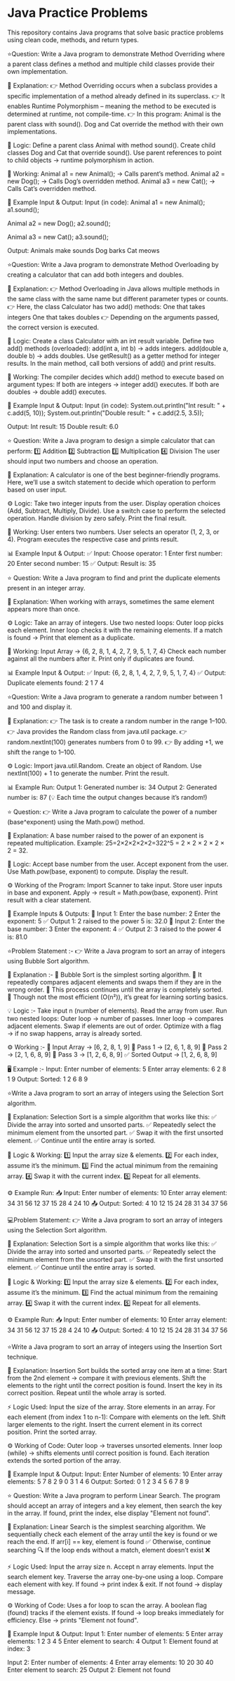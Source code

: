 # Java Practice Problems

This repository contains Java programs that solve basic practice problems using clean code, methods, and return types. 

⭐Question:
 Write a Java program to demonstrate Method Overriding where a parent class defines a method and multiple child classes provide their own implementation.

🔹 Explanation:
 👉 Method Overriding occurs when a subclass provides a specific implementation of a method already defined in its superclass.
 👉 It enables Runtime Polymorphism – meaning the method to be executed is determined at runtime, not compile-time.
 👉 In this program:
Animal is the parent class with sound().
Dog and Cat override the method with their own implementations.

🔹 Logic:
Define a parent class Animal with method sound().
Create child classes Dog and Cat that override sound().
Use parent references to point to child objects → runtime polymorphism in action.

🔹 Working:
Animal a1 = new Animal(); → Calls parent’s method.
Animal a2 = new Dog(); → Calls Dog’s overridden method.
Animal a3 = new Cat(); → Calls Cat’s overridden method.

🔹 Example Input & Output:
Input (in code):
Animal a1 = new Animal();
a1.sound();

Animal a2 = new Dog();
a2.sound();

Animal a3 = new Cat();
a3.sound();

Output:
Animals make sounds
Dog barks
Cat meows

⭐Question:
 Write a Java program to demonstrate Method Overloading by creating a calculator that can add both integers and doubles.

🔹 Explanation:
 👉 Method Overloading in Java allows multiple methods in the same class with the same name but different parameter types or counts.
 👉 Here, the class Calculator has two add() methods:
One that takes integers
One that takes doubles
 👉 Depending on the arguments passed, the correct version is executed.

🔹 Logic:
Create a class Calculator with an int result variable.
Define two add() methods (overloaded):
add(int a, int b) → adds integers.
add(double a, double b) → adds doubles.
Use getResult() as a getter method for integer results.
In the main method, call both versions of add() and print results.

🔹 Working:
 The compiler decides which add() method to execute based on argument types:
If both are integers → integer add() executes.
If both are doubles → double add() executes.

🔹 Example Input & Output:
Input (in code):
System.out.println("Int result: " + c.add(5, 10));
System.out.println("Double result: " + c.add(2.5, 3.5));

Output:
Int result: 15
Double result: 6.0

⭐ Question:
Write a Java program to design a simple calculator that can perform:
 1️⃣ Addition
 2️⃣ Subtraction
 3️⃣ Multiplication
 4️⃣ Division
The user should input two numbers and choose an operation.

📝 Explanation:
A calculator is one of the best beginner-friendly programs.
 Here, we’ll use a switch statement to decide which operation to perform based on user input.

⚙️ Logic:
Take two integer inputs from the user.
Display operation choices (Add, Subtract, Multiply, Divide).
Use a switch case to perform the selected operation.
Handle division by zero safely.
Print the final result.

🔄 Working:
User enters two numbers.
User selects an operator (1, 2, 3, or 4).
Program executes the respective case and prints result.

📊 Example Input & Output:
✅ Input:
 Choose operator: 1
 Enter first number: 20
 Enter second number: 15
✅ Output:
 Result is: 35

 ⭐ Question:
Write a Java program to find and print the duplicate elements present in an integer array.

📝 Explanation:
When working with arrays, sometimes the same element appears more than once.
 
⚙️ Logic:
Take an array of integers.
Use two nested loops:
Outer loop picks each element.
Inner loop checks it with the remaining elements.
If a match is found → Print that element as a duplicate.

🔄 Working:
Input Array → {6, 2, 8, 1, 4, 2, 7, 9, 5, 1, 7, 4}
Check each number against all the numbers after it.
Print only if duplicates are found.

📊 Example Input & Output:
✅ Input:
 {6, 2, 8, 1, 4, 2, 7, 9, 5, 1, 7, 4}
✅ Output:
Duplicate elements found:
2
1
7
4

⭐Question:
Write a Java program to generate a random number between 1 and 100 and display it.

📝 Explanation:
👉 The task is to create a random number in the range 1–100.
 👉 Java provides the Random class from java.util package.
 👉 random.nextInt(100) generates numbers from 0 to 99.
 👉 By adding +1, we shift the range to 1–100.

⚙️ Logic:
Import java.util.Random.
Create an object of Random.
Use nextInt(100) + 1 to generate the number.
Print the result.

📊 Example Run:
Output 1:
 Generated number is: 34
Output 2:
 Generated number is: 87
(💡 Each time the output changes because it’s random!)

⭐ Question:
👉 Write a Java program to calculate the power of a number (base^exponent) using the Math.pow() method.

📖 Explanation:
A base number raised to the power of an exponent is repeated multiplication.
Example: 25=2×2×2×2×2=322^5 = 2 × 2 × 2 × 2 × 2 = 32.

🧠 Logic:
Accept base number from the user.
Accept exponent from the user.
Use Math.pow(base, exponent) to compute.
Display the result.

⚙️ Working of the Program:
Import Scanner to take input.
Store user inputs in base and exponent.
Apply → result = Math.pow(base, exponent).
Print result with a clear statement.

📝 Example Inputs & Outputs:
🔹 Input 1:
 Enter the base number: 2 
 Enter the exponent: 5 
✅ Output 1:
 2 raised to the power 5 is: 32.0
🔹 Input 2:
 Enter the base number: 3 
 Enter the exponent: 4 
✅ Output 2:
 3 raised to the power 4 is: 81.0

⭐Problem Statement :-
👉 Write a Java program to sort an array of integers using Bubble Sort algorithm.

📝 Explanation :-
🔹 Bubble Sort is the simplest sorting algorithm.
 🔹 It repeatedly compares adjacent elements and swaps them if they are in the wrong order.
 🔹 This process continues until the array is completely sorted.
 🔹 Though not the most efficient (O(n²)), it’s great for learning sorting basics.

💡 Logic :-
Take input n (number of elements).
Read the array from user.
Run two nested loops:
Outer loop → number of passes.
Inner loop → compares adjacent elements.
Swap if elements are out of order.
Optimize with a flag → if no swap happens, array is already sorted.

⚙️ Working :-
🔸 Input Array → [6, 2, 8, 1, 9]
 🔸 Pass 1 → [2, 6, 1, 8, 9]
 🔸 Pass 2 → [2, 1, 6, 8, 9]
 🔸 Pass 3 → [1, 2, 6, 8, 9]
 ✅ Sorted Output → [1, 2, 6, 8, 9]

🖥 Example :-
Input:
 Enter number of elements: 5 
 Enter array elements: 6 2 8 1 9 
Output:
 Sorted: 1 2 6 8 9

 ⭐Write a Java program to sort an array of integers using the Selection Sort algorithm.

📖 Explanation:
 Selection Sort is a simple algorithm that works like this:
 ✅ Divide the array into sorted and unsorted parts.
 ✅ Repeatedly select the minimum element from the unsorted part.
 ✅ Swap it with the first unsorted element.
 ✅ Continue until the entire array is sorted.

🧠 Logic & Working:
 1️⃣ Input the array size & elements.
 2️⃣ For each index, assume it’s the minimum.
 3️⃣ Find the actual minimum from the remaining array.
 4️⃣ Swap it with the current index.
 5️⃣ Repeat for all elements.

⚙️ Example Run:
📥 Input:
Enter number of elements: 10
Enter array element: 34 31 56 12 37 15 28 4 24 10
📤 Output:
Sorted: 4 10 12 15 24 28 31 34 37 56

💻Problem Statement:
 👉 Write a Java program to sort an array of integers using the Selection Sort algorithm.

📖 Explanation:
 Selection Sort is a simple algorithm that works like this:
 ✅ Divide the array into sorted and unsorted parts.
 ✅ Repeatedly select the minimum element from the unsorted part.
 ✅ Swap it with the first unsorted element.
 ✅ Continue until the entire array is sorted.

🧠 Logic & Working:
 1️⃣ Input the array size & elements.
 2️⃣ For each index, assume it’s the minimum.
 3️⃣ Find the actual minimum from the remaining array.
 4️⃣ Swap it with the current index.
 5️⃣ Repeat for all elements.

⚙️ Example Run:
📥 Input:
Enter number of elements: 10
Enter array element: 34 31 56 12 37 15 28 4 24 10
📤 Output:
Sorted: 4 10 12 15 24 28 31 34 37 56

⭐Write a Java program to sort an array of integers using the Insertion Sort technique.

📖 Explanation:
Insertion Sort builds the sorted array one item at a time:
Start from the 2nd element → compare it with previous elements.
Shift the elements to the right until the correct position is found.
Insert the key in its correct position.
Repeat until the whole array is sorted.

⚡ Logic Used:
Input the size of the array.
Store elements in an array.
For each element (from index 1 to n-1):
Compare with elements on the left.
Shift larger elements to the right.
Insert the current element in its correct position.
Print the sorted array.

⚙ Working of Code:
Outer loop → traverses unsorted elements.
Inner loop (while) → shifts elements until correct position is found.
Each iteration extends the sorted portion of the array.

🧪 Example Input & Output:
Input:
Enter Number of elements: 10 
Enter array elements: 5 7 8 2 9 0 3 1 4 6 
Output:
Sorted: 0 1 2 3 4 5 6 7 8 9

⭐ Question:
Write a Java program to perform Linear Search. The program should accept an array of integers and a key element, then search the key in the array. If found, print the index, else display "Element not found".

📖 Explanation:
Linear Search is the simplest searching algorithm. We sequentially check each element of the array until the key is found or we reach the end.
If arr[i] == key, element is found ✅
Otherwise, continue searching 🔍
If the loop ends without a match, element doesn’t exist ❌

⚡ Logic Used:
Input the array size n.
Accept n array elements.
Input the search element key.
Traverse the array one-by-one using a loop.
Compare each element with key.
If found → print index & exit.
If not found → display message.

⚙ Working of Code:
Uses a for loop to scan the array.
A boolean flag (found) tracks if the element exists.
If found → loop breaks immediately for efficiency.
Else → prints "Element not found".

🧪 Example Input & Output:
Input 1:
Enter number of elements: 5 
Enter array elements: 1 2 3 4 5 
Enter element to search: 4 
Output 1:
Element found at index: 3

Input 2:
Enter number of elements: 4 
Enter array elements: 10 20 30 40 
Enter element to search: 25 
Output 2:
Element not found